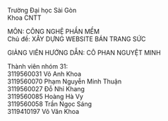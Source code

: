 Trường Đại học Sài Gòn<br>
Khoa CNTT<br>

MÔN: CÔNG NGHỆ PHẦN MỀM<br>
Chủ đề: XÂY DỰNG WEBSITE BÁN TRANG SỨC


GIẢNG VIÊN HƯỚNG DẪN: CÔ PHAN NGUYỆT MINH

Thành viên nhóm 31:<br>
3119560031 Võ Anh Khoa<br>
3119560070 Phạm Nguyễn Minh Thuận<br>
3119560027 Đỗ Nhỉ Khang<br>
3119560085 Hoàng Hà Vy<br>
3119560058 Trần Ngọc Sáng<br>
3119410197 Võ Văn Khoa
